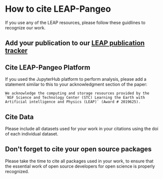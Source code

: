 # How to cite LEAP-Pangeo

If you use any of the LEAP resources, please follow these guidlines to recognize our work.

## Add your publication to our [LEAP publication tracker](https://docs.google.com/spreadsheets/d/1zVfivXK-GKLEma_uc-SAIRs7OP_qfTUmsypAQeVqstI/edit#gid=645657151)

## Cite LEAP-Pangeo Platform

If you used the JupyterHub platform to perform analysis, please add a statement similar to this to your acknowledgment section of the paper:

```
We acknowledge the computing and storage resources provided by the
`NSF Science and Technology Center (STC) Learning the Earth with
Artificial intelligence and Physics (LEAP)` (Award # 2019625).
```

## Cite Data

Please include all datasets used for your work in your citations using the doi of each individual dataset.

## Don't forget to cite your open source packages

Please take the time to cite all packages used in your work, to ensure that the essential work of open source developers for open science is properly recognized.
